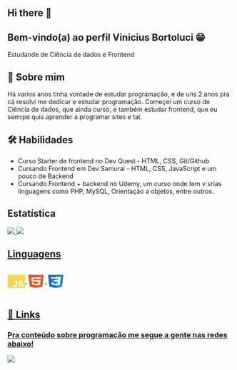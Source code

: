 ## Hi there 👋

<!--
**ViniciusBortoluci/ViniciusBortoluci** is a ✨ _special_ ✨ repository because its `README.md` (this file) appears on your GitHub profile.

Here are some ideas to get you started:

- 🔭 I’m currently working on ...
- 🌱 I’m currently learning ...
- 👯 I’m looking to collaborate on ...
- 🤔 I’m looking for help with ...
- 💬 Ask me about ...
- 📫 How to reach me: ...
- 😄 Pronouns: ...
- ⚡ Fun fact: ...
-->

## Bem-vindo(a) ao perfil Vinicius Bortoluci 😁
Estudande de Ciência de dados e Frontend

## 🚀 Sobre mim 
Há varios anos tinha vontade de estudar programação, e de uns 2 anos pra cá resolvi me dedicar e estudar programação.
Começei um curso de Ciência de dados, que ainda curso, e também estudar frontend, que eu semrpe quis aprender a programar sites e tal.

## 🛠 Habilidades
- Curso Starter de frontend no Dev Quest - HTML, CSS, Git/Github
- Cursando Frontend em Dev Samurai - HTML, CSS, JavaScript e um pouco de Backend
- Cursando Frontend + backend no Udemy, um curso onde tem v´srias linguagens como PHP, MySQL, Orientação a objetos, entre outros.


## Estatística
 <div>
   <a href="https://github.com/ViniciusBortoluci">
   <img height="180em" src="https://github-readme-stats.vercel.app/api?username=ViniciusBortoluci&show_icons=true&theme=tokyonight&include_all_commits=true&count_private=true"/>
   <img height="180em" src="https://github-readme-stats.vercel.app/api/top-langs/?username=ViniciusBortoluci&layout=compact&langs_count=6&theme=tokyonight"/>
</div>

## Linguagens
<div style="display: inline_block"><br>
  <img align="center" alt="Js" height="30" width="40" src="https://raw.githubusercontent.com/devicons/devicon/master/icons/javascript/javascript-plain.svg">
  <img align="center" alt="HTML" height="30" width="40" src="https://raw.githubusercontent.com/devicons/devicon/master/icons/html5/html5-original.svg">
  <img align="center" alt="CSS" height="30" width="40" src="https://raw.githubusercontent.com/devicons/devicon/master/icons/css3/css3-original.svg">
</div>
 
<br>

## 🔗 Links
### Pra conteúdo sobre programação me segue a gente nas redes abaixo!
 
<div> 

  <a href="https://www.linkedin.com/in/vinicius-bortoluci-40907a235/" target="_blank"><img src="https://img.shields.io/badge/-LinkedIn-%230077B5?style=for-the-badge&logo=linkedin&logoColor=white" target="_blank"></a>
</div>
